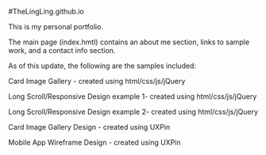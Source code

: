 #TheLingLing.github.io

This is my personal portfolio.

The main page (index.hmtl) contains an about me section, links to sample work, and a contact info section.

As of this update, the following are the samples included:

Card Image Gallery - created using html/css/js/jQuery

Long Scroll/Responsive Design example 1-  created using html/css/js/jQuery

Long Scroll/Responsive Design example 2-  created using html/css/js/jQuery

Card Image Gallery Design - created using UXPin

Mobile App Wireframe Design - created using UXPin
